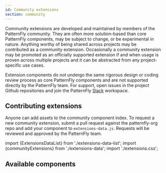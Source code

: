 ```yaml
---
id: Community extensions
section: community
---
```

Community extensions are developed and maintained by members of the PatternFly community. They are often more 
solution-based than core PatternFly components, may be subject to change, or be experimental in nature. Anything 
worthy of being shared across projects may be contributed as a community extension. Occasionally a community 
extension may be promoted as an officially supported extension if and when usage is proven across multiple 
projects and it can be abstracted from any project-specific use cases.

Extension components do not undergo the same rigorous design or coding review process as core PatternFly components 
and are not supported directly by the PatternFly team. For support, open issues in the project Github repositories
and join the PatternFly <a href="//slack.patternfly.org/" target="_blank" rel="noopener noreferrer">Slack</a> workspace.

## Contributing extensions
Anyone can add assets to the community component index. To request a new community extension, submit  a pull 
request against the patternfly-org repo and add your component to `extensions-data.js`. Requests will be reviewed and 
approved by the PatternFly team.

import {ExtensionsDataList} from './extensions-data-list';
import {communityExtensions} from './extensions-data';
import './extensions.css';

## Available components
<ExtensionsDataList data={communityExtensions}/>
